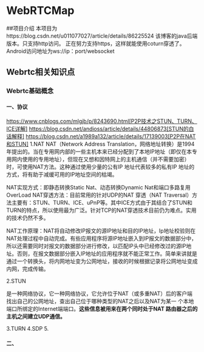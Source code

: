 # WebRTCMap

##项目介绍 
本项目为https://blog.csdn.net/u011077027/article/details/86225524
该博客的java后端版本。只支持http访问。
正在努力支持https，这样就能使用coturn穿透了。
Android访问地址为ws://ip：port/websocket

## Webrtc相关知识点
### Webrtc基础概念
#### 一、协议

[协议]: https://baike.baidu.com/item/nat/320024?fr=aladdin
https://www.cnblogs.com/mlgjb/p/8243690.html[P2P技术之STUN、TURN、ICE详解]
https://blog.csdn.net/andioss/article/details/44806873[STUN的白话解释]
https://blog.csdn.net/a1989a132/article/details/17139003[P2P在NAT和STUN]
1.NAT
NAT（Network Address Translation，网络地址转换）是1994年提出的。当在专用网内部的一些主机本来已经分配到了本地IP地址（即仅在本专用网内使用的专用地址），但现在又想和因特网上的主机通信（并不需要加密）时，可使用NAT方法。这种通过使用少量的公有IP 地址代表较多的私有IP 地址的方式，将有助于减缓可用的IP地址空间的枯竭。

NAT实现方式：即静态转换Static Nat、动态转换Dynamic Nat和端口多路复用OverLoad
NAT穿透方法：目前常用的针对UDP的NAT 穿透（NAT Traversal）方法主要有：STUN、TURN、ICE、uPnP等。其中ICE方式由于其结合了STUN和TURN的特点，所以使用最为广泛。针对TCP的NAT穿透技术目前仍为难点。实用的技术仍然不多。

NAT工作原理：NAT将自动修改IP报文的源IP地址和目的IP地址，Ip地址校验则在NAT处理过程中自动完成。有些应用程序将源IP地址嵌入到IP报文的数据部分中，所以还需要同时对报文的数据部分进行修改，以匹配IP头中已经修改过的源IP地址。否则，在报文数据部分嵌入IP地址的应用程序就不能正常工作。简单来讲就是通过一个转换头，将内网地址变为公网地址，接收的时候根据记录将公网地址变成内网，完成传输。

2.STUN

是一种网络协议，它一种网络协议，它允许位于NAT（或多重NAT）后的客户端找出自己的公网地址，查出自己位于哪种类型的NAT之后以及NAT为某一 个本地端口所绑定的Internet端端口。**这些信息被用来在两个同时处于NAT 路由器之后的主机之间建立UDP通信。**

3.TURN
4.SDP
5.

#### 二、

